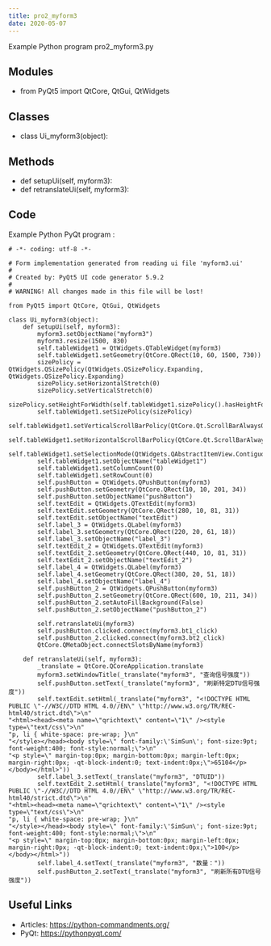 ```yaml
---
title: pro2_myform3
date: 2020-05-07
---
```

Example Python program pro2_myform3.py

## Modules

* from PyQt5 import QtCore, QtGui, QtWidgets

## Classes

* class Ui_myform3(object):

## Methods

* def setupUi(self, myform3):
* def retranslateUi(self, myform3):

## Code

Example Python PyQt program :

    # -*- coding: utf-8 -*-
    
    # Form implementation generated from reading ui file 'myform3.ui'
    #
    # Created by: PyQt5 UI code generator 5.9.2
    #
    # WARNING! All changes made in this file will be lost!
    
    from PyQt5 import QtCore, QtGui, QtWidgets
    
    class Ui_myform3(object):
        def setupUi(self, myform3):
            myform3.setObjectName("myform3")
            myform3.resize(1500, 830)
            self.tableWidget1 = QtWidgets.QTableWidget(myform3)
            self.tableWidget1.setGeometry(QtCore.QRect(10, 60, 1500, 730))
            sizePolicy = QtWidgets.QSizePolicy(QtWidgets.QSizePolicy.Expanding, QtWidgets.QSizePolicy.Expanding)
            sizePolicy.setHorizontalStretch(0)
            sizePolicy.setVerticalStretch(0)
            sizePolicy.setHeightForWidth(self.tableWidget1.sizePolicy().hasHeightForWidth())
            self.tableWidget1.setSizePolicy(sizePolicy)
            self.tableWidget1.setVerticalScrollBarPolicy(QtCore.Qt.ScrollBarAlwaysOn)
            self.tableWidget1.setHorizontalScrollBarPolicy(QtCore.Qt.ScrollBarAlwaysOn)
            self.tableWidget1.setSelectionMode(QtWidgets.QAbstractItemView.ContiguousSelection)
            self.tableWidget1.setObjectName("tableWidget1")
            self.tableWidget1.setColumnCount(0)
            self.tableWidget1.setRowCount(0)
            self.pushButton = QtWidgets.QPushButton(myform3)
            self.pushButton.setGeometry(QtCore.QRect(10, 10, 201, 34))
            self.pushButton.setObjectName("pushButton")
            self.textEdit = QtWidgets.QTextEdit(myform3)
            self.textEdit.setGeometry(QtCore.QRect(280, 10, 81, 31))
            self.textEdit.setObjectName("textEdit")
            self.label_3 = QtWidgets.QLabel(myform3)
            self.label_3.setGeometry(QtCore.QRect(220, 20, 61, 18))
            self.label_3.setObjectName("label_3")
            self.textEdit_2 = QtWidgets.QTextEdit(myform3)
            self.textEdit_2.setGeometry(QtCore.QRect(440, 10, 81, 31))
            self.textEdit_2.setObjectName("textEdit_2")
            self.label_4 = QtWidgets.QLabel(myform3)
            self.label_4.setGeometry(QtCore.QRect(380, 20, 51, 18))
            self.label_4.setObjectName("label_4")
            self.pushButton_2 = QtWidgets.QPushButton(myform3)
            self.pushButton_2.setGeometry(QtCore.QRect(600, 10, 211, 34))
            self.pushButton_2.setAutoFillBackground(False)
            self.pushButton_2.setObjectName("pushButton_2")
    
            self.retranslateUi(myform3)
            self.pushButton.clicked.connect(myform3.bt1_click)
            self.pushButton_2.clicked.connect(myform3.bt2_click)
            QtCore.QMetaObject.connectSlotsByName(myform3)
    
        def retranslateUi(self, myform3):
            _translate = QtCore.QCoreApplication.translate
            myform3.setWindowTitle(_translate("myform3", "查询信号强度"))
            self.pushButton.setText(_translate("myform3", "刷新特定DTU信号强度"))
            self.textEdit.setHtml(_translate("myform3", "<!DOCTYPE HTML PUBLIC \"-//W3C//DTD HTML 4.0//EN\" \"http://www.w3.org/TR/REC-html40/strict.dtd\">\n"
    "<html><head><meta name=\"qrichtext\" content=\"1\" /><style type=\"text/css\">\n"
    "p, li { white-space: pre-wrap; }\n"
    "</style></head><body style=\" font-family:\'SimSun\'; font-size:9pt; font-weight:400; font-style:normal;\">\n"
    "<p style=\" margin-top:0px; margin-bottom:0px; margin-left:0px; margin-right:0px; -qt-block-indent:0; text-indent:0px;\">65104</p></body></html>"))
            self.label_3.setText(_translate("myform3", "DTUID"))
            self.textEdit_2.setHtml(_translate("myform3", "<!DOCTYPE HTML PUBLIC \"-//W3C//DTD HTML 4.0//EN\" \"http://www.w3.org/TR/REC-html40/strict.dtd\">\n"
    "<html><head><meta name=\"qrichtext\" content=\"1\" /><style type=\"text/css\">\n"
    "p, li { white-space: pre-wrap; }\n"
    "</style></head><body style=\" font-family:\'SimSun\'; font-size:9pt; font-weight:400; font-style:normal;\">\n"
    "<p style=\" margin-top:0px; margin-bottom:0px; margin-left:0px; margin-right:0px; -qt-block-indent:0; text-indent:0px;\">100</p></body></html>"))
            self.label_4.setText(_translate("myform3", "数量："))
            self.pushButton_2.setText(_translate("myform3", "刷新所有DTU信号强度"))
    
    

## Useful Links

- Articles: https://python-commandments.org/
- PyQt: https://pythonpyqt.com/
